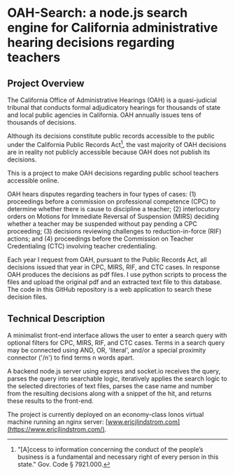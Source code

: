 # OAH-Search: a node.js search engine for California administrative hearing decisions regarding teachers

## Project Overview 

The California Office of Administrative Hearings (OAH) is a quasi-judicial tribunal that conducts formal adjudicatory hearings for thousands of state and local public agencies in California. OAH annually issues tens of thousands of decisions.

Although its decisions constitute public records accessible to the public under the California Public Records Act[^1], the vast majority of OAH decisions are in reality not publicly accessible because OAH does not publish its decisions.

This is a project to make OAH decisions regarding public school teachers accessible online.

OAH hears disputes regarding teachers in four types of cases: (1) proceedings before a commission on professional competence (CPC) to determine whether there is cause to discipline a teacher; (2) interlocutory orders on Motions for Immediate Reversal of Suspension (MIRS) deciding whether a teacher may be suspended without pay pending a CPC proceeding; (3) decisions reviewing challenges to reduction-in-force (RIF) actions; and (4) proceedings before the Commission on Teacher Credentialing (CTC) involving teacher credentialing.

Each year I request from OAH, pursuant to the Public Records Act, all decisions issued that year in CPC, MIRS, RIF, and CTC cases. In response OAH produces the decisions as pdf files. I use python scripts to process the files and upload the original pdf and an extracted text file to this database. The code in this GitHub repository is a web application to search these decision files.

[^1]: "[A]ccess to information concerning the conduct of the people’s business is a fundamental and necessary right of every person in this state." Gov. Code § 7921.000.

## Technical Description

A minimalist front-end interface allows the user to enter a search query with optional filters for CPC, MIRS, RIF, and CTC cases. Terms in a search query may be connected using AND, OR, 'literal', and/or a special proximity connector ('/n') to find terms n words apart.

A backend node.js server using express and socket.io receives the query, parses the query into searchable logic, iteratively applies the search logic to the selected directories of text files, parses the case name and number from the resulting decisions along with a snippet of the hit, and returns these results to the front-end.

The project is currently deployed on an economy-class Ionos virtual machine running an nginx server: [www.ericjlindstrom.com](https://www.ericjlindstrom.com/).